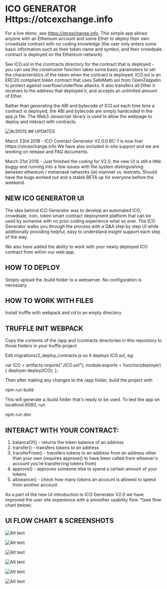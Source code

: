 # ICO GENERATOR Https://otcexchange.info

For a live demo, see https://otcexchange.info. This simple app allows anyone with an Ethereum account and some Ether to deploy their own crowdsale contract with no coding knowledge (the user only enters some basic information such as their token name and symbol, and their crowdsale contract is deployed on the Ethereum network). 

See ICO.sol in the /contracts directory for the contract that is deployed - you can see the constructor function takes some basic parameters to set the characteristics of the token when the contract is deployed. ICO.sol is an ERC20 compliant token contract that uses SafeMath.sol from OpenZeppelin to protect against overflow/underflow attacks. It also transfers all Ether it receives to the address that deployed it, and accepts an unlimited amount of Ether.

Rather than generating the ABI and bytecode of ICO.sol each time time a contract is deployed, the ABI and bytecode are simply hardcoded in the app.js file. The Web3 Javascript library is used to allow the webpage to deploy and interact with contracts.

![#c5f015](https://placehold.it/15/c5f015/000000?text=+) ## UPDATES

March 23rd 2018 - ICO Contract Generator V2.0.0 RC-1 is now live! Https://otcexchange.info We have also included in-site support and we are working on release and FAQ documents. 

March 21st 2018 - Just finished the coding for V2.0, the new UI is still a little buggy and running into a few issues with the system distinguishing between ethereum / metamask networks (ie) mainnet vs. testnets. Should have the bugs worked out and a stable BETA up for everyone before the weekend.  

## NEW ICO GENERATOR UI

The idea behind ICO Generator was to develop an automated ICO, crowdsale, coin, token smart contract deployment platform that can be used by someone with no prior coding experience what so ever. The ICO Generator walks you through the process with a Q&A step by step UI while additionally providing helpful, easy to understand insight support each step of the way.

We also have added the ability to work with your newly deployed ICO contract from within our web app. 

## HOW TO DEPLOY

Simply upload the /build folder to a webserver. No configuration is necessary.

## HOW TO WORK WITH FILES

Install truffle with webpack and cd to an empty directory

## TRUFFLE INIT WEBPACK

Copy the contents of the /app and /contracts directories in this repository to those folders in your truffle project

Edit migrations/2_deploy_contracts.js so it deploys ICO.sol, eg:

var ICO = artifacts.require("./ICO.sol"); module.exports = function(deployer) { deployer.deploy(ICO); };

Then after making any changes to the /app folder, build the project with

npm run build

This will generate a /build folder that's ready to be used. To test the app on localhost:8080, run

npm run dev

## INTERACT WITH YOUR CONTRACT: 

1. balanceOf() - returns the token balance of an address
2. transfer() - transfers tokens to an address
3. transferFrom() - transfers tokens to an address from an address other than
your own (requires approve() to have been called from whoever's account you're transferring tokens from)
4. approve() - approves someone else to spend a certain amount of your tokens
5. allowance() - check how many tokens an account is allowed to spend from another account

As a part of the new UI introduction to ICO Generator V2.0 we have improved the user site experience with a smoother usability flow. *(see flow chart below). 

## UI FLOW CHART & SCREENSHOTS

![Alt text](https://github.com/OTCExchange/OTCE-ICO-CREATOR/blob/master/README%20IMGS/ICO-USER-FLOW.png?raw=true "OTC ICO GENERATOR UI FLOW CHART")

![Alt text](https://github.com/OTCExchange/OTCE-ICO-GENERATOR/blob/master/README%20IMGS/screen1.png?raw=true "OTC ICO GENERATOR UI FLOW CHART")

![Alt text](https://github.com/OTCExchange/OTCE-ICO-GENERATOR/blob/master/README%20IMGS/screen2.png?raw=true "OTC ICO GENERATOR UI FLOW CHART")

![Alt text](https://github.com/OTCExchange/OTCE-ICO-GENERATOR/blob/master/README%20IMGS/screen3.png?raw=true "OTC ICO GENERATOR UI FLOW CHART")

![Alt text](https://github.com/OTCExchange/OTCE-ICO-GENERATOR/blob/master/README%20IMGS/screen4.png?raw=true "OTC ICO GENERATOR UI FLOW CHART")

![Alt text](https://github.com/OTCExchange/OTCE-ICO-GENERATOR/blob/master/README%20IMGS/screen5.png?raw=true "OTC ICO GENERATOR UI FLOW CHART")
